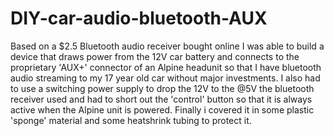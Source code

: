 # DIY-car-audio-bluetooth-AUX

Based on a $2.5 Bluetooth audio receiver bought online I was able to build a device that draws power from the 12V car battery and connects to the proprietary 'AUX+' connector of an Alpine headunit so that I have bluetooth audio streaming to my 17 year old car without major investments. I also had to use a switching power supply to drop the 12V to the @5V the bluetooth receiver used and had to short out the 'control' button so that it is always active when the Alpine unit is powered. Finally i covered it in some plastic 'sponge' material and some heatshrink tubing to protect it.
